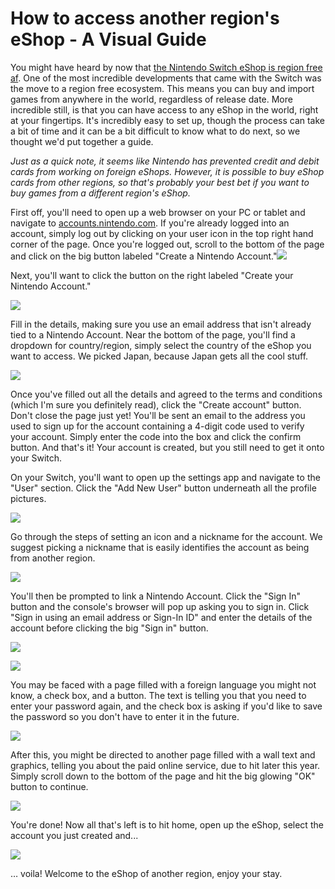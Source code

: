 # How to access another region's eShop - A Visual Guide

You might have heard by now that [the Nintendo Switch eShop is region free af](http://www.vooks.net/nintendo-switch-eshop-region-free-af/). One of the most incredible developments that came with the Switch was the move to a region free ecosystem. This means you can buy and import games from anywhere in the world, regardless of release date. More incredible still, is that you can have access to any eShop in the world, right at your fingertips. It's incredibly easy to set up, though the process can take a bit of time and it can be a bit difficult to know what to do next, so we thought we'd put together a guide. 

*Just as a quick note, it seems like Nintendo has prevented credit and debit cards from working on foreign eShops. However, it is possible to buy eShop cards from other regions, so that's probably your best bet if you want to buy games from a different region's eShop.*

First off, you'll need to open up a web browser on your PC or tablet and navigate to [accounts.nintendo.com](http://accounts.nintendo.com). If you're already logged into an account, simply log out by clicking on your user icon in the top right hand corner of the page. Once you're logged out, scroll to the bottom of the page and click on the big button labeled "Create a Nintendo Account."![](http://i.imgur.com/aHNyUlB.png)



Next, you'll want to click the button on the right labeled "Create your Nintendo Account."

![](http://i.imgur.com/WdBIRfp.png)



Fill in the details, making sure you use an email address that isn't already tied to a Nintendo Account. Near the bottom of the page, you'll find a dropdown for country/region, simply select the country of the eShop you want to access. We picked Japan, because Japan gets all the cool stuff.

![](http://i.imgur.com/HbsRs3A.png)



Once you've filled out all the details and agreed to the terms and conditions (which I'm sure you definitely read), click the "Create account" button. Don't close the page just yet! You'll be sent an email to the address you used to sign up for the account containing a 4-digit code used to verify your account. Simply enter the code into the box and click the confirm button. And that's it! Your account is created, but you still need to get it onto your Switch. 

On your Switch, you'll want to open up the settings app and navigate to the "User" section. Click the "Add New User" button underneath all the profile pictures. 

![](http://i.imgur.com/WFO0KLt.png)



Go through the steps of setting an icon and a nickname for the account. We suggest picking a nickname that is easily identifies the account as being from another region. 

![](http://i.imgur.com/18OnjRs.png)



You'll then be prompted to link a Nintendo Account. Click the "Sign In" button and the console's browser will pop up asking you to sign in. Click "Sign in using an email address or Sign-In ID" and enter the details of the account before clicking the big "Sign in" button.

![](http://i.imgur.com/rmMAGtY.png)

![](http://i.imgur.com/0PmpslT.png)



You may be faced with a page filled with a foreign language you might not know, a check box, and a button. The text is telling you that you need to enter your password again, and the check box is asking if you'd like to save the password so you don't have to enter it in the future. 

![](http://i.imgur.com/uZlXKRZ.png)



After this, you might be directed to another page filled with a wall text and graphics, telling you about the paid online service, due to hit later this year. Simply scroll down to the bottom of the page and hit the big glowing "OK" button to continue. 

![](http://i.imgur.com/sugWMSU.png)



You're done! Now all that's left is to hit home, open up the eShop, select the account you just created and...

![](http://i.imgur.com/xDgXM8Z.png)

… voila! Welcome to the eShop of another region, enjoy your stay. 

